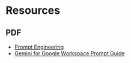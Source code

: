 # Resources

## PDF

- [Prompt Engineering](./pdf/Google_Prompt_Engineering_v7.pdf)
- [Gemini for Google Workspace Prompt Guide](./pdf/gemini_for_workspace_prompt_guide_october_2024_digital_final.pdf)
